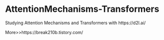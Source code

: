 # AttentionMechanisms-Transformers
<p>Studying Attention Mechanisms and Transformers with https://d2l.ai/ </p>
More>>https://break210b.tistory.com/
